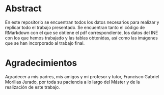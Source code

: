 # Abstract

En este repositorio se encuentran todos los datos necesarios para realizar y replicar todo el trabajo presentado. Se encuentran tanto el código de RMarkdown con el que se obtiene el pdf correspondiente, los datos del INE con los que hemos trabajado y las tablas obtenidas, así como las imágenes que se han incorporado al trabajo final.

# Agradecimientos

Agradecer a mis padres, mis amigos y mi profesor y tutor, Francisco Gabriel Morillas Jurado, por toda su paciencia a lo largo del Máster y de la realización de este trabajo.